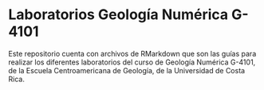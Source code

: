 # Laboratorios Geología Numérica G-4101

Este repositorio cuenta con archivos de RMarkdown que son las guías para realizar los diferentes laboratorios del curso de Geología Numérica G-4101, de la Escuela Centroamericana de Geología, de la Universidad de Costa Rica.